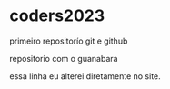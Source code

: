 # coders2023
 primeiro repositorío git e github

 repositorio com o guanabara
 
essa linha eu alterei diretamente no site.


